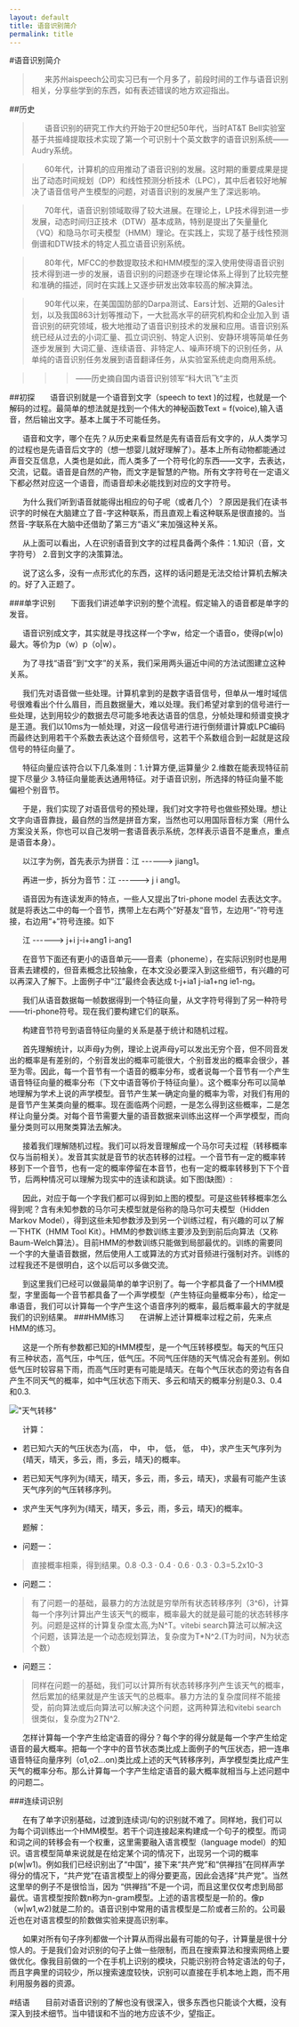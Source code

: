 ```yaml
---
layout: default
title: 语音识别简介
permalink: title
---
```


#语音识别简介
>&nbsp;&nbsp;&nbsp;&nbsp;&nbsp;&nbsp;来苏州aispeech公司实习已有一个月多了，前段时间的工作与语音识别相关，分享些学到的东西，如有表述错误的地方欢迎指出。

##历史
>&nbsp;&nbsp;&nbsp;&nbsp;&nbsp;&nbsp;语音识别的研究工作大约开始于20世纪50年代，当时AT&T Bell实验室基于共振峰提取技术实现了第一个可识别十个英文数字的语音识别系统——Audry系统。

>&nbsp;&nbsp;&nbsp;&nbsp;&nbsp;&nbsp;60年代，计算机的应用推动了语音识别的发展。这时期的重要成果是提出了动态时间规划（DP）和线性预测分析技术（LPC），其中后者较好地解决了语音信号产生模型的问题，对语音识别的发展产生了深远影响。

>&nbsp;&nbsp;&nbsp;&nbsp;&nbsp;&nbsp;70年代，语音识别领域取得了较大进展。在理论上，LP技术得到进一步发展，动态时间归正技术（DTW）基本成熟，特别是提出了矢量量化（VQ）和隐马尔可夫模型（HMM）理论。在实践上，实现了基于线性预测倒谱和DTW技术的特定人孤立语音识别系统。

>&nbsp;&nbsp;&nbsp;&nbsp;&nbsp;&nbsp;80年代，MFCC的参数提取技术和HMM模型的深入使用使得语音识别技术得到进一步的发展，语音识别的问题逐步在理论体系上得到了比较完整和准确的描述，同时在实践上又逐步研发出效率较高的解决算法。

>&nbsp;&nbsp;&nbsp;&nbsp;&nbsp;&nbsp;90年代以来，在美国国防部的Darpa测试、Ears计划、近期的Gales计划，以及我国863计划等推动下，一大批高水平的研究机构和企业加入到 语音识别的研究领域，极大地推动了语音识别技术的发展和应用。语音识别系统已经从过去的小词汇量、孤立词识别、特定人识别、安静环境等简单任务逐步发展到 大词汇量、连续语音、非特定人、噪声环境下的识别任务，从单纯的语音识别任务发展到语音翻译任务，从实验室系统走向商用系统。

>>>——历史摘自国内语音识别领军“科大讯飞“主页


##初探
&nbsp;&nbsp;&nbsp;&nbsp;&nbsp;&nbsp;语音识别就是一个语音到文字（speech to text )的过程，也就是一个解码的过程。最简单的想法就是找到一个伟大的神秘函数Text = f(voice),输入语音，然后输出文字。基本上属于不可能任务。

&nbsp;&nbsp;&nbsp;&nbsp;&nbsp;&nbsp;语音和文字，哪个在先？从历史来看显然是先有语音后有文字的，从人类学习的过程也是先语音后文字的（想一想婴儿就好理解了）。基本上所有动物都能通过声音交互信息，人类也是如此，而人类多了一个符号化的东西——文字，去表达，交流，记载。语音是自然的产物，而文字是智慧的产物。所有文字符号在一定语义下都必然对应这一个语音，而语音却未必能找到对应的文字符号。

&nbsp;&nbsp;&nbsp;&nbsp;&nbsp;&nbsp;为什么我们听到语音就能得出相应的句子呢（或者几个）？原因是我们在读书识字的时候在大脑建立了音-字这种联系，而且直观上看这种联系是很直接的。当然音-字联系在大脑中还借助了第三方“语义”来加强这种关系。

&nbsp;&nbsp;&nbsp;&nbsp;&nbsp;&nbsp;从上面可以看出，人在识别语音到文字的过程具备两个条件：1.知识（音，文字符号） 2.音到文字的决策算法。
	
&nbsp;&nbsp;&nbsp;&nbsp;&nbsp;&nbsp;说了这么多，没有一点形式化的东西，这样的话问题是无法交给计算机去解决的。好了入正题了。
	

###单字识别
&nbsp;&nbsp;&nbsp;&nbsp;&nbsp;&nbsp;下面我们讲述单字识别的整个流程。假定输入的语音都是单字的发音。

&nbsp;&nbsp;&nbsp;&nbsp;&nbsp;&nbsp;语音识别成文字，其实就是寻找这样一个字w，给定一个语音o，使得p(w|o)最大。等价为p（w）p（o|w）。

&nbsp;&nbsp;&nbsp;&nbsp;&nbsp;&nbsp;为了寻找“语音”到“文字”的关系，我们采用两头逼近中间的方法试图建立这种关系。

&nbsp;&nbsp;&nbsp;&nbsp;&nbsp;&nbsp;我们先对语音做一些处理。计算机拿到的是数字语音信号，但单从一堆时域信号很难看出个什么眉目，而且数据量大，难以处理。我们希望对拿到的信号进行一些处理，达到用较少的数据去尽可能多地表达语音的信息，分帧处理和频谱变换才是王道。我们以10ms为一帧处理，对这一段信号进行进行倒频谱计算或LPC编码而最终达到用若干个系数去表达这个音频信号，这若干个系数组合到一起就是这段信号的特征向量了。

&nbsp;&nbsp;&nbsp;&nbsp;&nbsp;&nbsp;特征向量应该符合以下几条准则：1.计算方便,运算量少 2.维数在能表现特征前提下尽量少 3.特征向量能表达通用特征。对于语音识别，所选择的特征向量不能偏袒个别音节。

&nbsp;&nbsp;&nbsp;&nbsp;&nbsp;&nbsp;于是，我们实现了对语音信号的预处理，我们对文字符号也做些预处理。想让文字向语音靠拢，最自然的当然是拼音方案，当然也可以用国际音标方案（用什么方案没关系，你也可以自己发明一套语音表示系统，怎样表示语音不是重点，重点是语音本身）。

&nbsp;&nbsp;&nbsp;&nbsp;&nbsp;&nbsp;以江字为例，首先表示为拼音：江 ------> jiang1。

&nbsp;&nbsp;&nbsp;&nbsp;&nbsp;&nbsp;再进一步，拆分为音节：江 ------> j i ang1。

&nbsp;&nbsp;&nbsp;&nbsp;&nbsp;&nbsp;语音因为有连读发声的特点，一些人又提出了tri-phone model 去表达文字。就是将表达二中的每一个音节，携带上左右两个”好基友“音节，左边用“-”符号连接，右边用“+“符号连接。如下

&nbsp;&nbsp;&nbsp;&nbsp;&nbsp;&nbsp;江 ------> j+i j-i+ang1 i-ang1

&nbsp;&nbsp;&nbsp;&nbsp;&nbsp;&nbsp;在音节下面还有更小的语音单元——音素（phoneme），在实际识别时也是用音素去建模的，但音素概念比较抽象，在本文没必要深入到这些细节，有兴趣的可以再深入了解下。上面例子中“江”最终会表达成 t-j+ia1 j-ia1+ng ie1-ng。

&nbsp;&nbsp;&nbsp;&nbsp;&nbsp;&nbsp;我们从语音数据每一帧数据得到一个特征向量，从文字符号得到了另一种符号——tri-phone符号。现在我们要构建它们的联系。

&nbsp;&nbsp;&nbsp;&nbsp;&nbsp;&nbsp;构建音节符号到语音特征向量的关系是基于统计和随机过程。

&nbsp;&nbsp;&nbsp;&nbsp;&nbsp;&nbsp;首先理解统计，以声母y为例，理论上说声母y可以发出无穷个音，但不同音发出的概率是有差别的，个别音发出的概率可能很大，个别音发出的概率会很少，甚至为零。因此，每一个音节有一个语音的概率分布，或者说每一个音节有一个产生语音特征向量的概率分布（下文中语音等价于特征向量）。这个概率分布可以简单地理解为学术上说的声学模型。音节产生某一确定向量的概率为零，对我们有用的是音节产生某类向量的概率。现在面临两个问题，一是怎么得到这些概率，二是怎样让向量分类。对每个音节需要大量的语音数据来训练出这样一个声学模型，而向量分类则可以用聚类算法去解决。

&nbsp;&nbsp;&nbsp;&nbsp;&nbsp;&nbsp;接着我们理解随机过程。我们可以将发音理解成一个马尔可夫过程（转移概率仅与当前相关）。发音其实就是音节的状态转移的过程。一个音节有一定的概率转移到下一个音节，也有一定的概率停留在本音节，也有一定的概率转移到下下个音节，后两种情况可以理解为现实中的连读和跳读。如下图(缺图）:

&nbsp;&nbsp;&nbsp;&nbsp;&nbsp;&nbsp;因此，对应于每一个字我们都可以得到如上图的模型。可是这些转移概率怎么得到呢？含有未知参数的马尔可夫模型就是俗称的隐马尔可夫模型（Hidden Markov Model），得到这些未知参数涉及到另一个训练过程，有兴趣的可以了解一下HTK（HMM Tool Kit）。HMM的参数训练主要涉及到到前后向算法（又称 Baum-Welch算法）。目前HMM的参数训练只能做到局部最优的。训练的需要同一个字的大量语音数据，然后使用人工或算法的方式对音频进行强制对齐。训练的过程我还不是很明白，这个以后可以多做交流。

&nbsp;&nbsp;&nbsp;&nbsp;&nbsp;&nbsp;到这里我们已经可以做最简单的单字识别了。每一个字都具备了一个HMM模型，字里面每一个音节都具备了一个声学模型（产生特征向量概率分布），给定一串语音，我们可以计算每一个字产生这个语音序列的概率，最后概率最大的字就是我们的识别结果。
###HMM练习
&nbsp;&nbsp;&nbsp;&nbsp;&nbsp;&nbsp;在讲解上述计算概率过程之前，先来点HMM的练习。
	
&nbsp;&nbsp;&nbsp;&nbsp;&nbsp;&nbsp;这是一个所有参数都已知的HMM模型，是一个气压转移模型。每天的气压只有三种状态，高气压，中气压，低气压。不同气压伴随的天气情况会有差别。例如低气压时较容易下雨，而高气压时更有可能是晴天。在每个气压状态的旁边有各自产生不同天气的概率，如中气压状态下雨天、多云和晴天的概率分别是0.3、0.4和0.3.

!["天气转移"](https://github.com/tracyliang18/tracyliang18.github.io/image/Weather_HMM.png)

&nbsp;&nbsp;&nbsp;&nbsp;&nbsp;&nbsp;计算：

* 若已知六天的气压状态为{高，  中，    中，  低，  低，  中}，求产生天气序列为{晴天，晴天，多云，雨，多云，晴天}的概率。

* 若已知天气序列为{晴天，晴天，多云，雨，多云，晴天}，求最有可能产生该天气序列的气压转移序列。

* 求产生天气序列为{晴天，晴天，多云，雨，多云，晴天}的概率。

&nbsp;&nbsp;&nbsp;&nbsp;&nbsp;&nbsp;题解：

* 问题一：

>直接概率相乘，得到结果。0.8 ·0.3 · 0.4 · 0.6 · 0.3 · 0.3=5.2x10-3

* 问题二：

>有了问题一的基础，最暴力的方法就是穷举所有状态转移序列（3^6)，计算每一个序列计算出产生该天气的概率，概率最大的就是最可能的状态转移序列。问题是这样的计算复杂度太高,为N^T。vitebi search算法可以解决这个问题，该算法是一个动态规划算法，复杂度为T*N^2.(T为时间，N为状态个数）

* 问题三：

> 同样在问题一的基础，我们可以计算所有状态转移序列产生该天气的概率，然后累加的结果就是产生该天气的总概率。暴力方法的复杂度同样不能接受，前向算法或后向算法可以解决这个问题，这两种算法和vitebi search 很类似，复杂度为2*T*N^2.

&nbsp;&nbsp;&nbsp;&nbsp;&nbsp;&nbsp;怎样计算每一个字产生给定语音的得分？每个字的得分就是每一个字产生给定语音的最大概率。把每一个字中的音节状态类比成上面例子的气压状态，把一连串语音特征向量序列（o1,o2...on)类比成上述的天气转移序列，声学模型类比成产生天气的概率分布。那么计算每一个字产生给定语音的最大概率就相当与上述问题中的问题二。

###连续词识别

&nbsp;&nbsp;&nbsp;&nbsp;&nbsp;&nbsp;在有了单字识别基础，过渡到连续词/句的识别就不难了。同样地，我们可以为每个词训练出一个HMM模型。若干个词连接起来构建成一个句子的模型。而词和词之间的转移会有一个权重，这里需要融入语言模型（language model）的知识。语言模型简单来说就是在给定某个词的情况下，出现另一个词的概率p(w|w1)。例如我们已经识别出了“中国”，接下来“共产党”和“供禅挡”在同样声学得分的情况下，“共产党”在语言模型上的得分要更高，因此会选择“共产党”。当然这里举的例子不是很恰当，因为 “供禅挡”不是一个词，而且这里仅仅考虑到局部最优。语言模型按阶数n称为n-gram模型。上述的语言模型是一阶的。像p（w|w1,w2)就是二阶的。语音识别中常用的语言模型是二阶或者三阶的。公司最近也在对语言模型的阶数做实验来提高识别率。
	
&nbsp;&nbsp;&nbsp;&nbsp;&nbsp;&nbsp;如果对所有句子序列都做一个计算从而得出最有可能的句子，计算量是很十分惊人的。于是我们会对识别的句子上做一些限制，而且在搜索算法和搜索网络上要做优化。像我目前做的一个在手机上识别的模块，只能识别符合特定语法的句子，而且字典里的词较少，所以搜索速度较快，识别可以直接在手机本地上跑，而不用利用服务器的资源。

#结语
&nbsp;&nbsp;&nbsp;&nbsp;&nbsp;&nbsp;目前对语音识别的了解也没有很深入，很多东西也只能谈个大概，没有深入到技术细节。当中错误和不当的地方应该不少，望指正。
